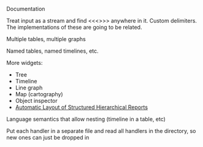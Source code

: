 Documentation

Treat input as a stream and find <<<>>> anywhere in it. Custom delimiters. The implementations of these are going to be related.

Multiple tables, multiple graphs

Named tables, named timelines, etc.

More widgets:

* Tree
* Timeline
* Line graph
* Map (cartography)
* Object inspector
* [Automatic Layout of Structured Hierarchical Reports](http://people.csail.mit.edu/ebakke/research/reportlayout_infovis2013.pdf)

Language semantics that allow nesting (timeline in a table, etc)

Put each handler in a separate file and read all handlers in the directory, so new ones can just be dropped in
